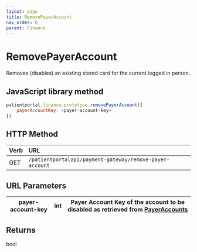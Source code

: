 ```yaml
---
layout: page
title: RemovePayerAccount
nav_order: 6
parent: Finance
---
```


# RemovePayerAccount

Removes (disables) an existing stored card for the current logged in person.

## JavaScript library method

```javascript
patientportal.finance.prototype.removePayerAccount({
    payerAccountKey: <payer-account-key>
})
```

## HTTP Method

| Verb | URL                                               |
|:-----|:--------------------------------------------------|
| GET | `/patientportalapi/payment-gateway/remove-payer-account` |

## URL Parameters

| payer-account-key | int | Payer Account Key of the account to be disabled as retrieved from [PayerAccounts](#_PayerAccounts) |
| --- | --- | --- |

## Returns

bool
